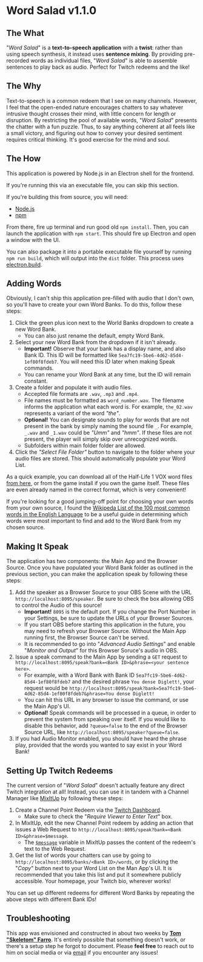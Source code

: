 # Word Salad v1.1.0

## The What
"*Word Salad*" is a **text-to-speech application** with a **twist**: rather than using speech synthesis, it instead uses **sentence mixing**. By providing pre-recorded words as individual files, "*Word Salad*" is able to assemble sentences to play back as audio. Perfect for Twitch redeems and the like! 

## The Why
Text-to-speech is a common redeem that I see on many channels. However, I feel that the open-ended nature encourages chatters to say whatever intrusive thought crosses their mind, with little concern for length or disruption. By restricting the pool of available words, "*Word Salad*" presents the chatter with a fun puzzle. Thus, to say anything coherent at all feels like a small victory, and figuring out how to convey your desired sentiment requires critical thinking. It's good exercise for the mind and soul.

## The How
This application is powered by Node.js in an Electron shell for the frontend.

If you're running this via an executable file, you can skip this section.

If you're building this from source, you will need:
- [Node.js](https://nodejs.org/en)
- [npm](https://www.npmjs.com/)

From there, fire up terminal and run good old `npm install`. Then, you can launch the application with `npm start`. This should fire up Electron and open a window with the UI.

You can also package it into a portable executable file yourself by running `npm run build`, which will output into the `dist` folder. This process uses [electron.build](https://www.electron.build/).

## Adding Words
Obviously, I can't ship this application pre-filled with audio that I don't own, so you'll have to create your own Word Banks. To do this, follow these steps:

1. Click the green plus icon next to the World Banks dropdown to create a new Word Bank.
    - You can also just rename the default, empty Word Bank.
2. Select your new Word Bank from the dropdown if it isn't already. 
    - **Important!** Observe that your bank has a display name, and also Bank ID. This ID will be formatted like `5ea7fc19-5be6-4d62-85d4-1ef80f8fdeb7`. You will need this ID later when making Speak commands.
    - You can rename your Word Bank at any time, but the ID will remain constant.
3. Create a folder and populate it with audio files. 
    - Accepted file formats are `.wav`, `.mp3` and `.mp4`.
    - File names must be formatted as `word_number.wav`. The filename informs the application what each word is. For example, `the_02.wav` represents a variant of the word *"the"*. 
    - **Optional!** You can designate sounds to play for words that are not present in the bank by simply naming the sound file `_`. For example, `_.wav` and `_1.wav` could be *"Umm"* and *"hmm"*. If these files are not present, the player will simply skip over unrecognized words. 
    - Subfolders within main folder folder are allowed.
4. Click the *"Select File Folder"* button to navigate to the folder where your audio files are stored. This should automatically populate your Word List.

As a quick example, you can download all of the Half-Life 1 VOX word files [from here](https://github.com/sourcesounds/hl1/tree/72e4b6b36d38cb5703a6b5ed3ffdc7b72bc2fd2f/sound/vox), or from the game install if you own the game itself. These files are even already named in the correct format, which is very convenient!


If you're looking for a good jumping-off point for choosing your own words from your own source, I found the [Wikipeda List of the 100 most common words in the English Language](https://en.wikipedia.org/wiki/Most_common_words_in_English) to be a useful guide in determining which words were most important to find and add to the Word Bank from my chosen source.

## Making It Speak
The application has two components: the Main App and the Browser Source. Once you have populated your Word Bank folder as outlined in the previous section, you can make the application speak by following these steps:
1. Add the speaker as a Browser Source to your OBS Scene with the URL `http://localhost:8095/speaker`. Be sure to check the box allowing OBS to control the Audio of this source!
    - **Important!** `8095` is the default port. If you change the Port Number in your Settings, be sure to update the URLs of your Browser Sources.
    - If you start OBS before starting this application in the future, you may need to refresh your Browser Source. Without the Main App running first, the Browser Source can't be served.
    - It is recommended to go into "*Advanced Audio Settings*" and enable "*Monitor and Output*" for this Browser Soruce's audio in OBS.
2. Issue a speak command to the Main App by sending a `GET` request to `http://localhost:8095/speak?bank=<Bank ID>&phrase=<your sentence here>`. 
    - For example, with a Word Bank with Bank ID `5ea7fc19-5be6-4d62-85d4-1ef80f8fdeb7` and the desired phrase `You dense Diglett!`, your request would be `http://localhost:8095/speak?bank=5ea7fc19-5be6-4d62-85d4-1ef80f8fdeb7&phrase=You dense Diglett!`
    - You can hit this URL in any browser to issue the command, or use the Main App's UI.
    - **Optional!** Speak commands will be processed in a queue, in order to prevent the system from speaking over itself. If you would like to disable this behavior, add `?queue=false` to the end of the Browser Source URL, like `http://localhost:8095/speaker?queue=false`.
3. If you had Audio Monitor enabled, you should have heard the phrase play, provided that the words you wanted to say exist in your Word Bank!

## Setting Up Twitch Redeems
The current version of "*Word Salad*" doesn't actually feature any direct Twitch integration at all! Instead, you can use it in tandem with a Channel Manager like [MixItUp](https://mixitupapp.com/) by following these steps:

1. Create a Channel Point Redeem via the [Twitch Dashboard](dashboard.twitch.tv).
    - Make sure to check the "*Require Viewer to Enter Text*" box.
2. In MixItUp, edit the new Channel Point redeem by adding an action that issues a Web Request to `http://localhost:8095/speak?bank=<Bank ID>&phrase=$message`.
    - The [`$message`](https://wiki.mixitupapp.com/en/commands/event-commands#twitch-channel-points-redeemed) variable in MixItUp passes the content of the redeem's text to the Web Request.
3. Get the list of words your chatters can use by going to `http://localhost:8095/banks/<Bank ID>/words`, or by clicking the "*Copy*" button next to your Word List on the Man App's UI. It is recommended that you take this list and put it somewhere publicly accessible. Your homepage, your Twitch bio, wherever works!

You can set up different redeems for different Word Banks by repeating the above steps with different Bank IDs!

## Troubleshooting

This app was envisioned and constructed in about two weeks by **[Tom "Skeletom" Farro](https://www.skeletom.net)**. It's entirely possible that something doesn't work, or there's a setup step he forgot to document. Please **feel free** to reach out to him on social media or via [email](mailto:tom@skeletom.net) if you encounter any issues!